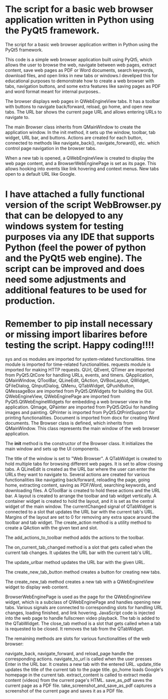 # The script for a basic web browser application written in Python using the PyQt5 framework.

The script for a basic web browser application written in Python using the PyQt5 framework.

This code is a simple web browser application built using PyQt5, which allows the user to browse the web, navigate between web pages, extract content, save web pages as PDF or Word documents, search keywords, download files, and open links in new tabs or windows.I develiped this for educational purposes to demonstrate how to create a web browser with tabs, navigation buttons, and some extra features like saving pages as PDF and word format meant for internal purposes..

The browser displays web pages in QWebEngineView tabs. It has a toolbar with buttons to navigate back/forward, reload, go home, and open new tabs. The URL bar shows the current page URL and allows entering URLs to navigate to.

The main Browser class inherits from QMainWindow to create the application window. In the init method, it sets up the window, toolbar, tab widget, URL bar, and buttons. Actions are created for each button, connected to methods like navigate_back(), navigate_forward(), etc. which control page navigation in the browser tabs.

When a new tab is opened, a QWebEngineView is created to display the web page content, and a BrowserWebEnginePage is set as its page. This allows hooking into events like link hovering and context menus. New tabs open to a default URL like Google.

# I have attached a fully functional version of the script WebBrowser.py  that can be delopyed to any windows system for testing purposes via any IDE that supports Python (feel the power of python and the PyQt5 web engine). The script can be improved and does need some adjustments and additional features to be used for production.
# Remember to pip install necessary or missing import libarires before testing the script. Happy coding!!!!

sys and os modules are imported for system-related functionalities.
time module is imported for time-related functionalities.
requests module is imported for making HTTP requests.
QUrl, QEvent, QTimer are imported from PyQt5.QtCore for handling URLs, events, and timers.
QApplication, QMainWindow, QToolBar, QLineEdit, QAction, QVBoxLayout, QWidget, QFileDialog, QInputDialog, QMenu, QTabWidget, QPushButton, QMessageBox are imported from PyQt5.QtWidgets for building the GUI.
QWebEngineView, QWebEnginePage are imported from PyQt5.QtWebEngineWidgets for embedding a web browser view in the application.
QImage, QPainter are imported from PyQt5.QtGui for handling images and painting.
QPrinter is imported from PyQt5.QtPrintSupport for printing functionalities.
Document is imported from docx for creating Word documents.
The Browser class is defined, which inherits from QMainWindow. This class represents the main window of the web browser application.

The __init__ method is the constructor of the Browser class. It initializes the main window and sets up the UI components.

The title of the window is set to "Web Browser".
A QTabWidget is created to hold multiple tabs for browsing different web pages. It is set to allow closing tabs.
A QLineEdit is created as the URL bar where the user can enter the URLs they want to navigate to.
Several actions are created for various functionalities like navigating back/forward, reloading the page, going home, extracting content, saving as PDF/Word, searching keywords, and downloading files.
A QToolBar is created to hold these actions and the URL bar.
A layout is created to arrange the toolbar and tab widget vertically.
A container widget is created to hold the layout, and it is set as the central widget of the main window.
The currentChanged signal of QTabWidget is connected to a slot that updates the URL bar with the current tab's URL.
Margins of the layout are set to 0 for removing any extra space around the toolbar and tab widget.
The create_action method is a utility method to create a QAction with the given text and slot.

The add_actions_to_toolbar method adds the actions to the toolbar.

The on_current_tab_changed method is a slot that gets called when the current tab changes. It updates the URL bar with the current tab's URL.

The update_urlbar method updates the URL bar with the given URL.

The create_new_tab_button method creates a button for creating new tabs.

The create_new_tab method creates a new tab with a QWebEngineView widget to display web content.

BrowserWebEnginePage is used as the page for the QWebEngineView widget, which is a subclass of QWebEnginePage and handles opening new tabs.
Various signals are connected to corresponding slots for handling URL changes, loading finished, and link hovering.
JavaScript code is injected into the web page to handle fullscreen video playback.
The tab is added to the QTabWidget.
The close_tab method is a slot that gets called when a tab is requested to be closed. It removes the tab from the QTabWidget.

The remaining methods are slots for various functionalities of the web browser:

navigate_back, navigate_forward, and reload_page handle the corresponding actions.
navigate_to_url is called when the user presses Enter in the URL bar. It creates a new tab with the entered URL.
update_title updates the title of the current tab to the page title.
go_home loads Google's homepage in the current tab.
extract_content is called to extract media content (videos) from the current page's HTML.
save_as_pdf saves the current page as a PDF file.
take_screenshot_and_save_as_pdf captures a screenshot of the current page and saves it as a PDF file.

